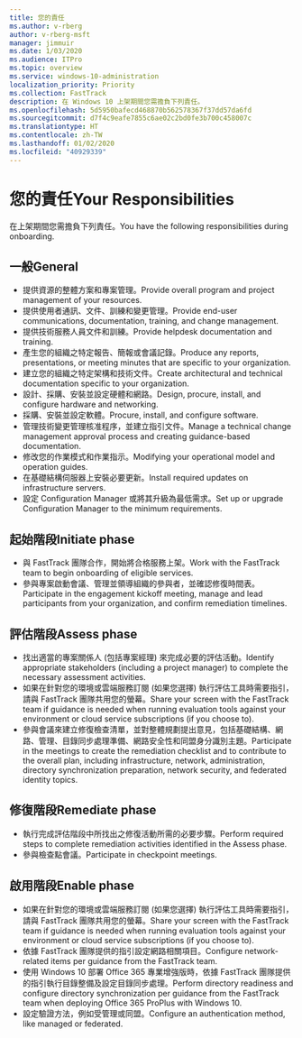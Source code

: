 ```yaml
---
title: 您的責任
ms.author: v-rberg
author: v-rberg-msft
manager: jimmuir
ms.date: 1/03/2020
ms.audience: ITPro
ms.topic: overview
ms.service: windows-10-administration
localization_priority: Priority
ms.collection: FastTrack
description: 在 Windows 10 上架期間您需擔負下列責任。
ms.openlocfilehash: 5d5950bafecd468870b562578367f37dd57da6fd
ms.sourcegitcommit: d7f4c9eafe7855c6ae02c2bd0fe3b700c458007c
ms.translationtype: HT
ms.contentlocale: zh-TW
ms.lasthandoff: 01/02/2020
ms.locfileid: "40929339"
---
```

# <a name="your-responsibilities"></a><span data-ttu-id="41805-103">您的責任</span><span class="sxs-lookup"><span data-stu-id="41805-103">Your Responsibilities</span></span>

<span data-ttu-id="41805-104">在上架期間您需擔負下列責任。</span><span class="sxs-lookup"><span data-stu-id="41805-104">You have the following responsibilities during onboarding.</span></span>

## <a name="general"></a><span data-ttu-id="41805-105">一般</span><span class="sxs-lookup"><span data-stu-id="41805-105">General</span></span>

- <span data-ttu-id="41805-106">提供資源的整體方案和專案管理。</span><span class="sxs-lookup"><span data-stu-id="41805-106">Provide overall program and project management of your resources.</span></span>
- <span data-ttu-id="41805-107">提供使用者通訊、文件、訓練和變更管理。</span><span class="sxs-lookup"><span data-stu-id="41805-107">Provide end-user communications, documentation, training, and change management.</span></span>
- <span data-ttu-id="41805-108">提供技術服務人員文件和訓練。</span><span class="sxs-lookup"><span data-stu-id="41805-108">Provide helpdesk documentation and training.</span></span>
- <span data-ttu-id="41805-109">產生您的組織之特定報告、簡報或會議記錄。</span><span class="sxs-lookup"><span data-stu-id="41805-109">Produce any reports, presentations, or meeting minutes that are specific to your organization.</span></span>
- <span data-ttu-id="41805-110">建立您的組織之特定架構和技術文件。</span><span class="sxs-lookup"><span data-stu-id="41805-110">Create architectural and technical documentation specific to your organization.</span></span>
- <span data-ttu-id="41805-111">設計、採購、安裝並設定硬體和網路。</span><span class="sxs-lookup"><span data-stu-id="41805-111">Design, procure, install, and configure hardware and networking.</span></span>
- <span data-ttu-id="41805-112">採購、安裝並設定軟體。</span><span class="sxs-lookup"><span data-stu-id="41805-112">Procure, install, and configure software.</span></span>
- <span data-ttu-id="41805-113">管理技術變更管理核准程序，並建立指引文件。</span><span class="sxs-lookup"><span data-stu-id="41805-113">Manage a technical change management approval process and creating guidance-based documentation.</span></span>
- <span data-ttu-id="41805-114">修改您的作業模式和作業指示。</span><span class="sxs-lookup"><span data-stu-id="41805-114">Modifying your operational model and operation guides.</span></span>
- <span data-ttu-id="41805-115">在基礎結構伺服器上安裝必要更新。</span><span class="sxs-lookup"><span data-stu-id="41805-115">Install required updates on infrastructure servers.</span></span>
- <span data-ttu-id="41805-116">設定 Configuration Manager 或將其升級為最低需求。</span><span class="sxs-lookup"><span data-stu-id="41805-116">Set up or upgrade Configuration Manager to the minimum requirements.</span></span>

## <a name="initiate-phase"></a><span data-ttu-id="41805-117">起始階段</span><span class="sxs-lookup"><span data-stu-id="41805-117">Initiate phase</span></span>

- <span data-ttu-id="41805-118">與 FastTrack 團隊合作，開始將合格服務上架。</span><span class="sxs-lookup"><span data-stu-id="41805-118">Work with the FastTrack team to begin onboarding of eligible services.</span></span>
- <span data-ttu-id="41805-119">參與專案啟動會議、管理並領導組織的參與者，並確認修復時間表。</span><span class="sxs-lookup"><span data-stu-id="41805-119">Participate in the engagement kickoff meeting, manage and lead participants from your organization, and confirm remediation timelines.</span></span>

## <a name="assess-phase"></a><span data-ttu-id="41805-120">評估階段</span><span class="sxs-lookup"><span data-stu-id="41805-120">Assess phase</span></span>

- <span data-ttu-id="41805-121">找出適當的專案關係人 (包括專案經理) 來完成必要的評估活動。</span><span class="sxs-lookup"><span data-stu-id="41805-121">Identify appropriate stakeholders (including a project manager) to complete the necessary assessment activities.</span></span>
- <span data-ttu-id="41805-122">如果在針對您的環境或雲端服務訂閱 (如果您選擇) 執行評估工具時需要指引，請與 FastTrack 團隊共用您的螢幕。</span><span class="sxs-lookup"><span data-stu-id="41805-122">Share your screen with the FastTrack team if guidance is needed when running evaluation tools against your environment or cloud service subscriptions (if you choose to).</span></span>
- <span data-ttu-id="41805-123">參與會議來建立修復檢查清單，並對整體規劃提出意見，包括基礎結構、網路、管理、目錄同步處理準備、網路安全性和同盟身分識別主題。</span><span class="sxs-lookup"><span data-stu-id="41805-123">Participate in the meetings to create the remediation checklist and to contribute to the overall plan, including infrastructure, network, administration, directory synchronization preparation, network security, and federated identity topics.</span></span>

## <a name="remediate-phase"></a><span data-ttu-id="41805-124">修復階段</span><span class="sxs-lookup"><span data-stu-id="41805-124">Remediate phase</span></span>

- <span data-ttu-id="41805-125">執行完成評估階段中所找出之修復活動所需的必要步驟。</span><span class="sxs-lookup"><span data-stu-id="41805-125">Perform required steps to complete remediation activities identified in the Assess phase.</span></span>
- <span data-ttu-id="41805-126">參與檢查點會議。</span><span class="sxs-lookup"><span data-stu-id="41805-126">Participate in checkpoint meetings.</span></span>

## <a name="enable-phase"></a><span data-ttu-id="41805-127">啟用階段</span><span class="sxs-lookup"><span data-stu-id="41805-127">Enable phase</span></span>

- <span data-ttu-id="41805-128">如果在針對您的環境或雲端服務訂閱 (如果您選擇) 執行評估工具時需要指引，請與 FastTrack 團隊共用您的螢幕。</span><span class="sxs-lookup"><span data-stu-id="41805-128">Share your screen with the FastTrack team if guidance is needed when running evaluation tools against your environment or cloud service subscriptions (if you choose to).</span></span>
- <span data-ttu-id="41805-129">依據 FastTrack 團隊提供的指引設定網路相關項目。</span><span class="sxs-lookup"><span data-stu-id="41805-129">Configure network-related items per guidance from the FastTrack team.</span></span>
- <span data-ttu-id="41805-130">使用 Windows 10 部署 Office 365 專業增強版時，依據 FastTrack 團隊提供的指引執行目錄整備及設定目錄同步處理。</span><span class="sxs-lookup"><span data-stu-id="41805-130">Perform directory readiness and configure directory synchronization per guidance from the FastTrack team when deploying Office 365 ProPlus with Windows 10.</span></span>
- <span data-ttu-id="41805-131">設定驗證方法，例如受管理或同盟。</span><span class="sxs-lookup"><span data-stu-id="41805-131">Configure an authentication method, like managed or federated.</span></span>







  

  

 